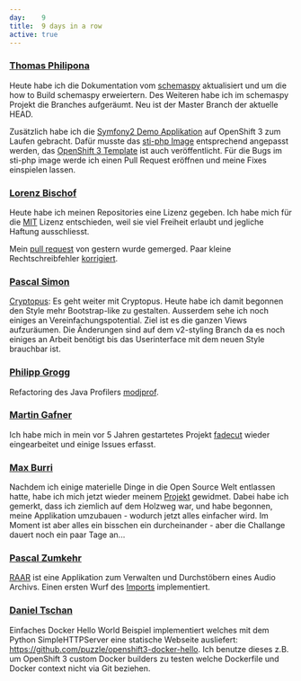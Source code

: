 ```yaml
---
day: 	9
title:	9 days in a row
active: true
---
```



### [Thomas Philipona](https://github.com/phil-pona)
Heute habe ich die Dokumentation vom [schemaspy](https://github.com/drnoa/schemaspy) aktualisiert und um die how to Build schemaspy erweiertern. Des Weiteren habe ich im schemaspy Projekt die Branches aufgeräumt. Neu ist der Master Branch der aktuelle HEAD.

Zusätzlich habe ich die [Symfony2 Demo Applikation](https://github.com/symfony/symfony-demo) auf OpenShift 3 zum Laufen gebracht. Dafür musste das [sti-php Image](https://github.com/phil-pona/sti-php) entsprechend angepasst werden, das [OpenShift 3 Template](https://github.com/phil-pona/ose3-symfony2-ex) ist auch veröffentlicht.
Für die Bugs im sti-php image werde ich einen Pull Request eröffnen und meine Fixes einspielen lassen.

### [Lorenz Bischof](https://github.com/lbischof)
Heute habe ich meinen Repositories eine Lizenz gegeben. Ich habe mich für die [MIT](https://opensource.org/licenses/MIT) Lizenz entschieden, weil sie viel Freiheit erlaubt und jegliche Haftung ausschliesst.

Mein [pull request](https://github.com/phil-matti/ipa-latex-template/pull/1) von gestern wurde gemerged. Paar kleine Rechtschreibfehler [korrigiert](https://github.com/drnoa/schemaspy/pull/5).

### [Pascal Simon](https://github.com/psunix)
[Cryptopus](https://github.com/puzzle/cryptopus): Es geht weiter mit Cryptopus. Heute habe ich damit begonnen den Style mehr Bootstrap-like zu gestalten. Ausserdem sehe ich noch einiges an Vereinfachungspotential. Ziel ist es die ganzen Views aufzuräumen. Die Änderungen sind auf dem v2-styling Branch da es noch einiges an Arbeit benötigt bis das Userinterface mit dem neuen Style brauchbar ist.

### [Philipp Grogg](https://github.com/gro-gg)
Refactoring des Java Profilers [modjprof](https://github.com/gro-gg/modjprof).

### [Martin Gafner](https://github.com/mgafner)
Ich habe mich in mein vor 5 Jahren gestartetes Projekt [fadecut](https://github.com/micressor/fadecut) wieder eingearbeitet und einige Issues erfasst.

### [Max Burri](https://github.com/mburri)
Nachdem ich einige materielle Dinge in die Open Source Welt entlassen hatte, habe ich mich jetzt wieder meinem [Projekt](https://github.com/mburri/break-out) gewidmet.
Dabei habe ich gemerkt, dass ich ziemlich auf dem Holzweg war, und habe begonnen, meine Applikation umzubauen - wodurch jetzt alles einfacher wird. Im Moment ist aber alles ein bisschen ein durcheinander - aber die Challange dauert noch ein paar Tage an...

### [Pascal Zumkehr](https://github.com/codez)
[RAAR](https://github.com/radiorabe/raar) ist eine Applikation zum Verwalten und Durchstöbern eines Audio Archivs. Einen ersten Wurf des [Imports](https://github.com/radiorabe/raar/commit/4079167128b8eade69268670dd6cfd3954356807) implementiert.

### [Daniel Tschan](https://github.com/dtschan)
Einfaches Docker Hello World Beispiel implementiert welches mit dem Python SimpleHTTPServer eine statische Webseite ausliefert: <https://github.com/puzzle/openshift3-docker-hello>. Ich benutze dieses z.B. um OpenShift 3 custom Docker builders zu testen welche Dockerfile und Docker context nicht via Git beziehen.

